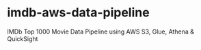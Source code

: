 # imdb-aws-data-pipeline
IMDb Top 1000 Movie Data Pipeline using AWS S3, Glue, Athena &amp; QuickSight
